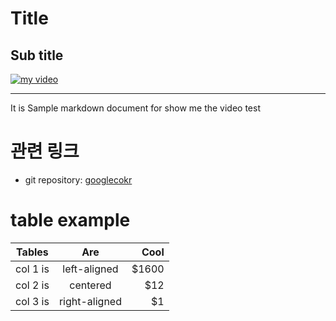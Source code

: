 [videoUrl]: http://local-static.aluc.io:8998/video1.mkv "click to checkout"
[thumbnailUrl]: http://local-static.aluc.io:8998/resized.256/video1.jpg
[tags]: windows,linux
[prev]: ./validVideoGuideHereMarkdown.md
[duration]: 2:31
[author]: alfreduc
[date]: 20181129

# Title

## Sub title

[![my video][thumbnailUrl]][videoUrl]

---

It is Sample markdown document for show me the video test

# 관련 링크
- git repository: [googlecokr][googlecokr]

# table example

| Tables   |      Are      |  Cool |
|----------|:-------------:|------:|
| col 1 is |  left-aligned | $1600 |
| col 2 is |    centered   |   $12 |
| col 3 is | right-aligned |    $1 |

[googlecokr]: https://www.google.co.kr
